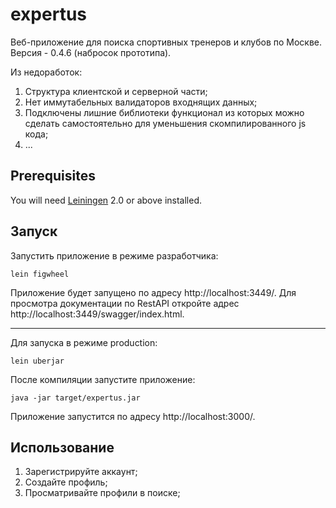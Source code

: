 # expertus

Веб-приложение для поиска спортивных тренеров и клубов по Москве.
Версия - 0.4.6 (набросок прототипа).

Из недоработок:
1. Структура клиентской и серверной части;
2. Нет иммутабельных валидаторов входнящих данных;
3. Подключены лишние библиотеки функционал из которых можно сделать самостоятельно для уменьшения скомпилированного js кода;
4. ...

## Prerequisites

You will need [Leiningen][1] 2.0 or above installed.

[1]: https://github.com/technomancy/leiningen

## Запуск

Запустить приложение в режиме разработчика:

    lein figwheel
    
Приложение будет запущено по адресу http://localhost:3449/.
Для просмотра документации по RestAPI откройте адрес http://localhost:3449/swagger/index.html.

----

Для запуска в режиме production:


    lein uberjar
    
После компиляции запустите приложение:


    java -jar target/expertus.jar
    
Приложение запустится по адресу http://localhost:3000/.

## Использование
1. Зарегистрируйте аккаунт;
2. Создайте профиль;
3. Просматривайте профили в поиске;
